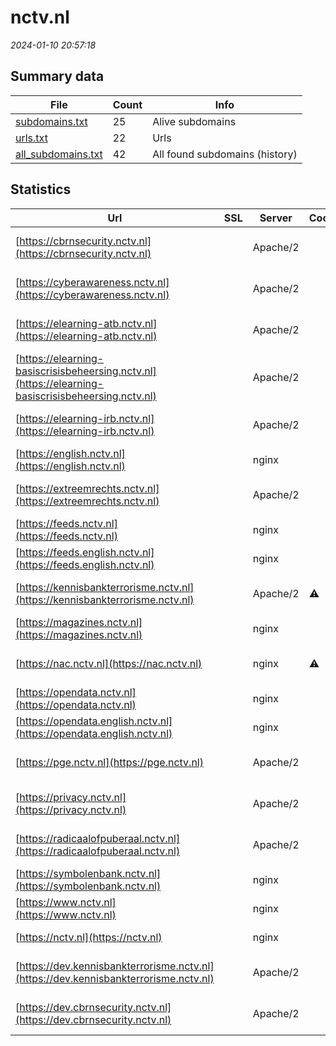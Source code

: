# nctv.nl
*2024-01-10 20:57:18*
## Summary data
| File       | Count | Info |
|------------|-------|------|
|[subdomains.txt](/data/nctv.nl/subdomains.txt)|25|Alive subdomains|
|[urls.txt](/data/nctv.nl/urls.txt)|22|Urls|
|[all_subdomains.txt](/data/nctv.nl/all_subdomains.txt)|42|All found subdomains (history)|
## Statistics
| Url | SSL | Server | Cookie | HSTS | CSP | XFO | XXP | RP | Tech |Title |
|------------|-------|------|------|------|------|------|------|------|------|------|
|[https://cbrnsecurity.nctv.nl](https://cbrnsecurity.nctv.nl)| |Apache/2| | | | | |:white_check_mark: |Apache HTTP Serv...|CBRNE|
|[https://cyberawareness.nctv.nl](https://cyberawareness.nctv.nl)| |Apache/2| | | | | |:white_check_mark: |Apache HTTP Serv...||
|[https://elearning-atb.nctv.nl](https://elearning-atb.nctv.nl)| |Apache/2| | | | | |:white_check_mark: |Apache HTTP Serv...||
|[https://elearning-basiscrisisbeheersing.nctv.nl](https://elearning-basiscrisisbeheersing.nctv.nl)| |Apache/2| | | | | |:white_check_mark: |Apache HTTP Serv...||
|[https://elearning-irb.nctv.nl](https://elearning-irb.nctv.nl)| |Apache/2| | | | | |:white_check_mark: |Apache HTTP Serv...||
|[https://english.nctv.nl](https://english.nctv.nl)| |nginx| |:white_check_mark: |:warning: |:white_check_mark: |:white_check_mark: |:white_check_mark: |Bloomreach HSTS...|Home | National...|
|[https://extreemrechts.nctv.nl](https://extreemrechts.nctv.nl)| |Apache/2| | | | | |:white_check_mark: |Apache HTTP Serv...||
|[https://feeds.nctv.nl](https://feeds.nctv.nl)| |nginx| |:white_check_mark: | |:white_check_mark: |:white_check_mark: |:white_check_mark: |HSTS Nginx||
|[https://feeds.english.nctv.nl](https://feeds.english.nctv.nl)| |nginx| |:white_check_mark: | |:white_check_mark: |:white_check_mark: |:white_check_mark: |HSTS Nginx||
|[https://kennisbankterrorisme.nctv.nl](https://kennisbankterrorisme.nctv.nl)| |Apache/2|:warning: | | |:white_check_mark: | |:white_check_mark: |Apache HTTP Serv...||
|[https://magazines.nctv.nl](https://magazines.nctv.nl)| |nginx| |:white_check_mark: |:warning: |:white_check_mark: |:white_check_mark: |:white_check_mark: |HSTS Nginx||
|[https://nac.nctv.nl](https://nac.nctv.nl)| |nginx|:warning: |:white_check_mark: | | | |:white_check_mark: |Amazon ALB Amazo...||
|[https://opendata.nctv.nl](https://opendata.nctv.nl)| |nginx| |:white_check_mark: | |:white_check_mark: |:white_check_mark: |:white_check_mark: |HSTS Nginx||
|[https://opendata.english.nctv.nl](https://opendata.english.nctv.nl)| |nginx| |:white_check_mark: | |:white_check_mark: |:white_check_mark: |:white_check_mark: |HSTS Nginx||
|[https://pge.nctv.nl](https://pge.nctv.nl)| |Apache/2| | | | | |:white_check_mark: |Apache HTTP Serv...||
|[https://privacy.nctv.nl](https://privacy.nctv.nl)| |Apache/2| | | | | |:white_check_mark: |Apache HTTP Serv...||
|[https://radicaalofpuberaal.nctv.nl](https://radicaalofpuberaal.nctv.nl)| |Apache/2| | | | | |:white_check_mark: |Apache HTTP Serv...||
|[https://symbolenbank.nctv.nl](https://symbolenbank.nctv.nl)| |nginx| | | | | |:white_check_mark: |Nginx|404 Not Found|
|[https://www.nctv.nl](https://www.nctv.nl)| |nginx| |:white_check_mark: |:warning: |:white_check_mark: |:white_check_mark: |:white_check_mark: |Bloomreach HSTS...|NCTV.nl | Nation...|
|[https://nctv.nl](https://nctv.nl)| |nginx| |:white_check_mark: |:warning: |:white_check_mark: |:white_check_mark: |:white_check_mark: |HSTS Nginx|301 Moved Perman...|
|[https://dev.kennisbankterrorisme.nctv.nl](https://dev.kennisbankterrorisme.nctv.nl)| |Apache/2| | | | | |:white_check_mark: |Apache HTTP Serv...|dev.kennisbankte...|
|[https://dev.cbrnsecurity.nctv.nl](https://dev.cbrnsecurity.nctv.nl)| |Apache/2| | | | | |:white_check_mark: |Apache HTTP Serv...||